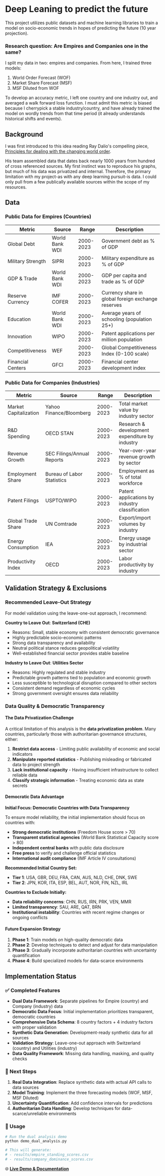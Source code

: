 # Deep Leaning to predict the future

This project utilizes public datasets and machine learning libraries to train a model on socio-economic trends in hopes of predicting the future (10 year projection).


### Research question: Are Empires and Companies one in the same?

I split my data in two: empires and companies. From here, I trained three models:

1) World Order Forecast (WOF)
2) Market Share Forecast (MSF)
3) MSF Diluted from WOF

To develop an accuracy metric, I left one country and one industry out, and averaged a walk forward loss function. I must admit this metric is biased because I cherrypick a stable industry/country, and have already trained the model on wordly trends from that time period (it already understands historical shifts and events).
## Background

I was first introduced to this idea reading Ray Dalio's compelling piece, [Principles for dealing with the changing world order](https://www.economicprinciples.org/DalioChangingWorldOrderCharts.pdf). 

His team assembled data that dates back nearly 1000 years from hundred of cross referenced sources. My first instinct was to reproduce his graphs, but much of his data was privatized and internal. Therefore, the primary limitation with my project-as with any deep learning pursuit-is data. I could only pull from a few publically available sources within the scope of my resources.

## Data

### Public Data for Empires (Countries)
| Metric | Source | Range | Description |
|--------|--------|-------|-------------|
| Global Debt | World Bank WDI | 2000-2023 | Government debt as % of GDP |
| Military Strength | SIPRI | 2000-2023 | Military expenditure as % of GDP |
| GDP & Trade | World Bank WDI | 2000-2023 | GDP per capita and trade as % of GDP |
| Reserve Currency | IMF COFER | 2000-2023 | Currency share in global foreign exchange reserves |
| Education | World Bank WDI | 2000-2023 | Average years of schooling (population 25+) |
| Innovation | WIPO | 2000-2023 | Patent applications per million population |
| Competitiveness | WEF | 2000-2023 | Global Competitiveness Index (0-100 scale) |
| Financial Centers | GFCI | 2000-2023 | Financial center development index |

### Public Data for Companies (Industries)
| Metric | Source | Range | Description |
|--------|--------|-------|-------------|
| Market Capitalization | Yahoo Finance/Bloomberg | 2000-2023 | Total market value by industry sector |
| R&D Spending | OECD STAN | 2000-2023 | Research & development expenditure by industry |
| Revenue Growth | SEC Filings/Annual Reports | 2000-2023 | Year-over-year revenue growth by sector |
| Employment Share | Bureau of Labor Statistics | 2000-2023 | Employment as % of total workforce |
| Patent Filings | USPTO/WIPO | 2000-2023 | Patent applications by industry classification |
| Global Trade Share | UN Comtrade | 2000-2023 | Export/import volumes by industry |
| Energy Consumption | IEA | 2000-2023 | Energy usage by industrial sector |
| Productivity Index | OECD | 2000-2023 | Labor productivity by industry |

## Validation Strategy & Exclusions

### Recommended Leave-Out Strategy

For model validation using the leave-one-out approach, I recommend:

**Country to Leave Out**: **Switzerland (CHE)**
- Reasons: Small, stable economy with consistent democratic governance
- Highly predictable socio-economic patterns
- Strong data transparency and availability
- Neutral political stance reduces geopolitical volatility
- Well-established financial sector provides stable baseline

**Industry to Leave Out**: **Utilities Sector**
- Reasons: Highly regulated and stable industry
- Predictable growth patterns tied to population and economic growth
- Less susceptible to technological disruption compared to other sectors
- Consistent demand regardless of economic cycles
- Strong government oversight ensures data reliability

### Data Quality & Democratic Transparency

#### The Data Privatization Challenge

A critical limitation of this analysis is the **data privatization problem**. Many countries, particularly those with authoritarian governance structures, either:

1. **Restrict data access** - Limiting public availability of economic and social indicators
2. **Manipulate reported statistics** - Publishing misleading or fabricated data to project strength
3. **Lack institutional capacity** - Having insufficient infrastructure to collect reliable data
4. **Classify strategic information** - Treating economic data as state secrets

#### Democratic Data Advantage

**Initial Focus: Democratic Countries with Data Transparency**

To ensure model reliability, the initial implementation should focus on countries with:

- **Strong democratic institutions** (Freedom House score > 70)
- **Transparent statistical agencies** (World Bank Statistical Capacity score > 80)  
- **Independent central banks** with public data disclosure
- **Free press** to verify and challenge official statistics
- **International audit compliance** (IMF Article IV consultations)

**Recommended Initial Country Set:**
- **Tier 1**: USA, GBR, DEU, FRA, CAN, AUS, NLD, CHE, DNK, SWE
- **Tier 2**: JPN, KOR, ITA, ESP, BEL, AUT, NOR, FIN, NZL, IRL

**Countries to Exclude Initially:**
- **Data reliability concerns**: CHN, RUS, IRN, PRK, VEN, MMR
- **Limited transparency**: SAU, ARE, QAT, BRN
- **Institutional instability**: Countries with recent regime changes or ongoing conflicts

#### Future Expansion Strategy

1. **Phase 1**: Train models on high-quality democratic data
2. **Phase 2**: Develop techniques to detect and adjust for data manipulation
3. **Phase 3**: Gradually incorporate authoritarian countries with uncertainty quantification
4. **Phase 4**: Build specialized models for data-scarce environments

## Implementation Status

### ✅ Completed Features

- **Dual Data Framework**: Separate pipelines for Empire (country) and Company (industry) data
- **Democratic Data Focus**: Initial implementation prioritizes transparent, democratic countries
- **Comprehensive Data Schema**: 8 country factors + 4 industry factors with proper validation
- **Synthetic Data Generation**: Development-ready synthetic data for all sources
- **Validation Strategy**: Leave-one-out approach with Switzerland (country) and Utilities (industry)
- **Data Quality Framework**: Missing data handling, masking, and quality checks

### 🚧 Next Steps

1. **Real Data Integration**: Replace synthetic data with actual API calls to data sources
2. **Model Training**: Implement the three forecasting models (WOF, MSF, MSF Diluted)
3. **Uncertainty Quantification**: Add confidence intervals for predictions
4. **Authoritarian Data Handling**: Develop techniques for data-scarce/unreliable environments

### 🎯 Usage

```bash
# Run the dual analysis demo
python demo_dual_analysis.py

# This will generate:
# - results/empire_standing_scores.csv
# - results/company_dominance_scores.csv
```

🌐 **[Live Demo & Documentation](https://mackthompson16.github.io/World-Order-Forecast)**

